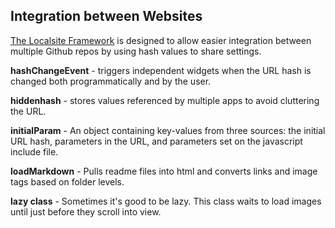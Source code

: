 ## Integration between Websites

<a href="https://github.com/modelearth/localsite/" target="_parent">The Localsite Framework</a> is designed to allow easier integration between multiple Github repos by using hash values to share settings.  

**hashChangeEvent** - triggers independent widgets when the URL hash is changed both programmatically and by the user.    

**hiddenhash** - stores values referenced by multiple apps to avoid cluttering the URL.  
<!--
goHash({"go":"bioeconomy"}); - Hash change triggers widgets.  

updateHash({"go":"bioeconomy"}); - Only hash updated.  
-->
**initialParam** - An object containing key-values from three sources: the initial URL hash, parameters in the URL, and parameters set on the javascript include&nbsp;file.  

**loadMarkdown** - Pulls readme files into html and converts links and image tags based on folder levels.  

**lazy class** - Sometimes it's good to be lazy. This class waits to load images until just before they scroll into view.  

